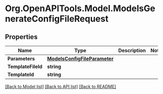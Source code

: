 # Org.OpenAPITools.Model.ModelsGenerateConfigFileRequest

## Properties

Name | Type | Description | Notes
------------ | ------------- | ------------- | -------------
**Parameters** | [**ModelsConfigFileParameter**](ModelsConfigFileParameter.md) |  | 
**TemplateFileId** | **string** |  | 
**TemplateId** | **string** |  | 

[[Back to Model list]](../README.md#documentation-for-models) [[Back to API list]](../README.md#documentation-for-api-endpoints) [[Back to README]](../README.md)

